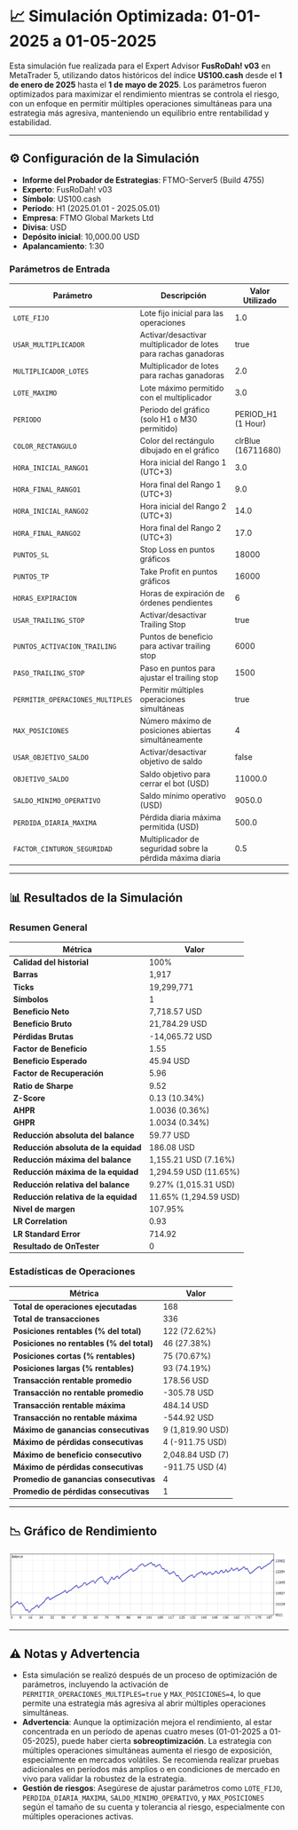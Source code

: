 # 📈 Simulación Optimizada: 01-01-2025 a 01-05-2025

Esta simulación fue realizada para el Expert Advisor **FusRoDah! v03** en MetaTrader 5, utilizando datos históricos del índice **US100.cash** desde el **1 de enero de 2025** hasta el **1 de mayo de 2025**. Los parámetros fueron optimizados para maximizar el rendimiento mientras se controla el riesgo, con un enfoque en permitir múltiples operaciones simultáneas para una estrategia más agresiva, manteniendo un equilibrio entre rentabilidad y estabilidad.

---

## ⚙️ Configuración de la Simulación

- **Informe del Probador de Estrategias**: FTMO-Server5 (Build 4755)
- **Experto**: FusRoDah! v03
- **Símbolo**: US100.cash
- **Período**: H1 (2025.01.01 - 2025.05.01)
- **Empresa**: FTMO Global Markets Ltd
- **Divisa**: USD
- **Depósito inicial**: 10,000.00 USD
- **Apalancamiento**: 1:30

### Parámetros de Entrada

| Parámetro                   | Descripción                                               | Valor Utilizado   |
|-----------------------------|-----------------------------------------------------------|-------------------|
| `LOTE_FIJO`                 | Lote fijo inicial para las operaciones                    | 1.0               |
| `USAR_MULTIPLICADOR`        | Activar/desactivar multiplicador de lotes para rachas ganadoras | true              |
| `MULTIPLICADOR_LOTES`       | Multiplicador de lotes para rachas ganadoras              | 2.0               |
| `LOTE_MAXIMO`               | Lote máximo permitido con el multiplicador                | 3.0               |
| `PERIODO`                   | Periodo del gráfico (solo H1 o M30 permitido)             | PERIOD_H1 (1 Hour)|
| `COLOR_RECTANGULO`          | Color del rectángulo dibujado en el gráfico               | clrBlue (16711680)|
| `HORA_INICIAL_RANGO1`       | Hora inicial del Rango 1 (UTC+3)                          | 3.0               |
| `HORA_FINAL_RANGO1`         | Hora final del Rango 1 (UTC+3)                            | 9.0               |
| `HORA_INICIAL_RANGO2`       | Hora inicial del Rango 2 (UTC+3)                          | 14.0              |
| `HORA_FINAL_RANGO2`         | Hora final del Rango 2 (UTC+3)                            | 17.0              |
| `PUNTOS_SL`                 | Stop Loss en puntos gráficos                              | 18000             |
| `PUNTOS_TP`                 | Take Profit en puntos gráficos                            | 16000             |
| `HORAS_EXPIRACION`          | Horas de expiración de órdenes pendientes                 | 6                 |
| `USAR_TRAILING_STOP`        | Activar/desactivar Trailing Stop                         | true              |
| `PUNTOS_ACTIVACION_TRAILING`| Puntos de beneficio para activar trailing stop            | 6000              |
| `PASO_TRAILING_STOP`        | Paso en puntos para ajustar el trailing stop              | 1500              |
| `PERMITIR_OPERACIONES_MULTIPLES` | Permitir múltiples operaciones simultáneas           | true              |
| `MAX_POSICIONES`            | Número máximo de posiciones abiertas simultáneamente     | 4                 |
| `USAR_OBJETIVO_SALDO`       | Activar/desactivar objetivo de saldo                      | false             |
| `OBJETIVO_SALDO`            | Saldo objetivo para cerrar el bot (USD)                   | 11000.0           |
| `SALDO_MINIMO_OPERATIVO`    | Saldo mínimo operativo (USD)                              | 9050.0            |
| `PERDIDA_DIARIA_MAXIMA`     | Pérdida diaria máxima permitida (USD)                     | 500.0             |
| `FACTOR_CINTURON_SEGURIDAD` | Multiplicador de seguridad sobre la pérdida máxima diaria | 0.5               |

---

## 📊 Resultados de la Simulación

### Resumen General

| Métrica                          | Valor              |
|----------------------------------|--------------------|
| **Calidad del historial**        | 100%              |
| **Barras**                       | 1,917             |
| **Ticks**                        | 19,299,771        |
| **Símbolos**                     | 1                 |
| **Beneficio Neto**               | 7,718.57 USD      |
| **Beneficio Bruto**              | 21,784.29 USD     |
| **Pérdidas Brutas**              | -14,065.72 USD    |
| **Factor de Beneficio**          | 1.55              |
| **Beneficio Esperado**           | 45.94 USD         |
| **Factor de Recuperación**       | 5.96              |
| **Ratio de Sharpe**              | 9.52              |
| **Z-Score**                      | 0.13 (10.34%)     |
| **AHPR**                         | 1.0036 (0.36%)    |
| **GHPR**                         | 1.0034 (0.34%)    |
| **Reducción absoluta del balance** | 59.77 USD       |
| **Reducción absoluta de la equidad** | 186.08 USD    |
| **Reducción máxima del balance** | 1,155.21 USD (7.16%) |
| **Reducción máxima de la equidad** | 1,294.59 USD (11.65%) |
| **Reducción relativa del balance** | 9.27% (1,015.31 USD) |
| **Reducción relativa de la equidad** | 11.65% (1,294.59 USD) |
| **Nivel de margen**              | 107.95%           |
| **LR Correlation**               | 0.93              |
| **LR Standard Error**            | 714.92            |
| **Resultado de OnTester**        | 0                 |

### Estadísticas de Operaciones

| Métrica                                   | Valor              |
|-------------------------------------------|--------------------|
| **Total de operaciones ejecutadas**       | 168               |
| **Total de transacciones**                | 336               |
| **Posiciones rentables (% del total)**    | 122 (72.62%)      |
| **Posiciones no rentables (% del total)** | 46 (27.38%)       |
| **Posiciones cortas (% rentables)**       | 75 (70.67%)       |
| **Posiciones largas (% rentables)**       | 93 (74.19%)       |
| **Transacción rentable promedio**         | 178.56 USD        |
| **Transacción no rentable promedio**      | -305.78 USD       |
| **Transacción rentable máxima**           | 484.14 USD        |
| **Transacción no rentable máxima**        | -544.92 USD       |
| **Máximo de ganancias consecutivas**      | 9 (1,819.90 USD)  |
| **Máximo de pérdidas consecutivas**       | 4 (-911.75 USD)   |
| **Máximo de beneficio consecutivo**       | 2,048.84 USD (7)  |
| **Máximo de pérdidas consecutivas**       | -911.75 USD (4)   |
| **Promedio de ganancias consecutivas**    | 4                 |
| **Promedio de pérdidas consecutivas**     | 1                 |

---

## 📉 Gráfico de Rendimiento

![Gráfico General](ReportTester-550097663.png)

---

## ⚠️ Notas y Advertencia

- Esta simulación se realizó después de un proceso de optimización de parámetros, incluyendo la activación de `PERMITIR_OPERACIONES_MULTIPLES=true` y `MAX_POSICIONES=4`, lo que permite una estrategia más agresiva al abrir múltiples operaciones simultáneas.
- **Advertencia**: Aunque la optimización mejora el rendimiento, al estar concentrada en un período de apenas cuatro meses (01-01-2025 a 01-05-2025), puede haber cierta **sobreoptimización**. La estrategia con múltiples operaciones simultáneas aumenta el riesgo de exposición, especialmente en mercados volátiles. Se recomienda realizar pruebas adicionales en períodos más amplios o en condiciones de mercado en vivo para validar la robustez de la estrategia.
- **Gestión de riesgos**: Asegúrese de ajustar parámetros como `LOTE_FIJO`, `PERDIDA_DIARIA_MAXIMA`, `SALDO_MINIMO_OPERATIVO`, y `MAX_POSICIONES` según el tamaño de su cuenta y tolerancia al riesgo, especialmente con múltiples operaciones activas.